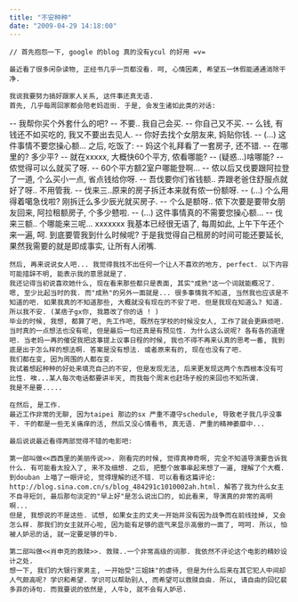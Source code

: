 ```yaml
---
title: "不安种种"
date: "2009-04-29 14:18:00"
---
```


    // 首先抱怨一下, google 的blog 真的没有ycul 的好用 =v=

    最近看了很多闲杂读物, 正经书几乎一页都没看. 呵, 心情因素, 希望五一休假能通通消除干净.

    我说我要努力搞好跟家人关系, 这件事还真无语.
    首先, 几乎每周回家都会陪老妈逛街. 于是, 会发生诸如此类的对话:
-- 我帮你买个外套什么的吧?
-- 不要.. 我自己会买.
-- 你自己又不买.
-- 么钱, 有钱还不如买吃的, 我又不要出去见人.
-- 你好去找个女朋友来, 妈贴你钱.
-- (...) 这件事情不要您操心额...
    之后, 吃饭了:
-- 妈这个礼拜看了一套房子, 还不错.
-- 在哪里的? 多少平?
-- 就在xxxxx, 大概快60个平方, 侬看哪能?
-- (疑惑...)啥哪能?
-- 侬觉得可以么就买了呀.
-- 60个平方额2室户哪能登啊...
-- 侬以后又伐要跟阿拉登了一道, 个么买小一点, 省点钱给你呀.
-- 吾伐要你们省钱额.. 弄跟老爸住舒服点就好了呀.. 不用管我.
-- 伐来三..原来的房子拆迁本来就有侬一份额呀.
-- (...) 个么用得着噶急伐啦? 刚拆迁么多少辰光就买房子.
-- 个么是额呀.. 侬下次要是要带女朋友回来, 阿拉租额房子, 个多少戆啦.
-- (...) 这件事情真的不需要您操心额...
-- 伐来三额.. 个哪能来三呢... xxxxxxx
    我基本已经很无语了, 每周如此, 上午下午还个来一遍, 呵. 到底要管我到什么时候呢? 于是我觉得自己租房的时间可能还要延长, 果然我需要的就是即成事实, 让所有人闭嘴.

    然后, 再来说说女人吧... 我觉得我找不出任何一个让人不喜欢的地方, perfect. 以下内容可能措辞不明, 能表示我的意思就是了.
    我还记得当初说喜欢她什么, 现在看来那些都只是表面, 其实"成熟"这一个词就能概况了. 嗯, 至少比起当时的我. 而"成熟"的另外一面就是... 很多事情我不知道, 当然我也应该是不知道的吧. 如果我真的不知道那些, 大概就没有现在的不安了吧. 但是我现在知道么? 知道. 所以我不安. (某痞子gx你, 我篡改了你的话 ! )
    毕业的时候, 我想, 都算了吧, 先工作吧, 既然在学校的时候没女人, 工作了就会更麻烦吧. 当时真的一点想法也没有呢, 但是最后一句还真是有预见性. 为什么这么说呢? 各有各的道理吧. 当老妈一再的催促我把这事提上议事日程的时候, 我也不得不再来认真的思考一番, 我到底是出于怎么样的想法啊. 答案是没有想法. 或者原来有的, 现在也没有了吧.
    我们都在变, 因为周围的人都在变.
    我试着想起种种的好处来填充自己的不安, 但是发现无法, 后来更发现这两个东西根本没有可比性. 唉...某人每次电话都要讲半天, 而我每个周末也赶场子般的来回也不知所谓.
    我是不是要.....

    在然后, 是工作.
    最近工作非常的无聊, 因为taipei 那边的sx 严重不遵守schedule, 导致老子我几乎没事干. 干的都是一些无关痛痒的活, 然后又没心情看书, 真无语. 严重的精神萎靡中...

    最后说说最近看得两部觉得不错的电影吧:

    第一部叫做<<西西里的美丽传说>>. 刚看完的时候, 觉得真神奇啊, 完全不知道导演要告诉我什么. 有可能看太投入了, 来不及细想. 之后, 把整个故事串起来想了一遍, 理解了个大概. 到douban 上喵了一眼评论, 觉得理解的还不错. 可以看看这篇评论: http://blog.sina.com.cn/s/blog_484291c1010002ah.html. 解答了我为什么女主不自寻短剑, 最后那句淡定的"早上好"是怎么说出口的, 如此看来, 导演真的非常的高明啊...
    但是, 我想说的不是这些. 试想, 如果女主的丈夫一开始并没有因为战争而在前线挂掉, 又会怎么样. 那我们的女主就开心啦, 因为能有足够的底气来显示高傲的一面了, 呵呵. 所以, 怕被人妒忌的话, 就一定要足够的牛b.

    第二部叫做<<肖申克的救赎>>. 救赎..一个非常高级的词那. 我依然不评论这个电影的精妙设计之处.
    想一下, 我们的大银行家男主, 一开始受"三姐妹"的虐待, 但是为什么后来在其它犯人中间却人气颇高呢? 学识和希望. 学识可以帮助别人, 而希望可以救赎自由. 所以, 请自由的回忆裴多菲的诗句. 而我要说的依然是, 人牛b, 就不会有人妒忌.


